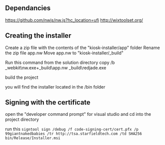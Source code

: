 Dependancies
---------------------
https://github.com/nwjs/nw.js?hc_location=ufi
http://wixtoolset.org/


Creating the installer
----------------------
﻿Create a zip file with the contents of the "kiosk-installer/app" folder
Rename the zip file app.nw
Move app.nw to "kiosk-installer/_build"

Run this command from the solution directory
     copy /b _webkit\nw.exe+_build\app.nw _build\redjade.exe

build the project

you will find the installer located in the /bin folder

Signing with the certificate
----------------------------
open the "developer command prompt" for visual studio and cd into the project directory

run this 
 ```signtool sign /debug /f code-signing-cert/cert.pfx /p 99giantnakedbabies /tr http://tsa.starfieldtech.com /td SHA256 bin/Release/Installer.msi```
